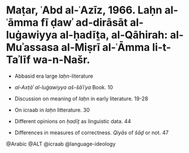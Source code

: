 # Maṭar, ʿAbd al-ʿAzīz, 1966. Laḥn al-ʿāmma fī ḍawʾ ad-dirāsāt al-luġawiyya al-ḥadīṯa, al-Qāhirah: al-Muʾassasa al-Miṣrī al-ʿĀmma li-t-Taʾlīf wa-n-Našr.

- Abbasid era large *laḥn*-literature

- *al-Axṭāʾ al-luġawiyya aš-šāʾiʿya* Book. 10

- Discussion on meaning of *laḥn* in early literature. 19-28

- On icraab in *laḥn* litterature. 30

- Different opinions on *ḥadīṯ* as linguistic data. 44

- Differences in measures of correctness. *Qiyās* of *šāḏ* or not. 47

@Arabic
@ALT
@icraab
@language-ideology
